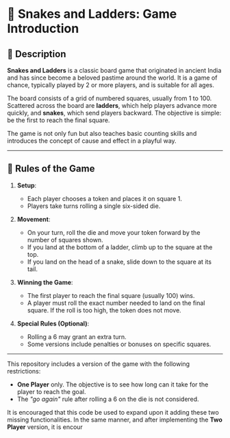 # 🎲 Snakes and Ladders: Game Introduction

## 🧩 Description

**Snakes and Ladders** is a classic board game that originated in ancient India and has since become a beloved pastime around the world. It is a game of chance, typically played by 2 or more players, and is suitable for all ages.

The board consists of a grid of numbered squares, usually from 1 to 100. Scattered across the board are **ladders**, which help players advance more quickly, and **snakes**, which send players backward. The objective is simple: be the first to reach the final square.

The game is not only fun but also teaches basic counting skills and introduces the concept of cause and effect in a playful way.

---

## 📜 Rules of the Game

1. **Setup**:
   - Each player chooses a token and places it on square 1.
   - Players take turns rolling a single six-sided die.

2. **Movement**:
   - On your turn, roll the die and move your token forward by the number of squares shown.
   - If you land at the bottom of a ladder, climb up to the square at the top.
   - If you land on the head of a snake, slide down to the square at its tail.

3. **Winning the Game**:
   - The first player to reach the final square (usually 100) wins.
   - A player must roll the exact number needed to land on the final square. If the roll is too high, the token does not move.

4. **Special Rules (Optional)**:
   - Rolling a 6 may grant an extra turn.
   - Some versions include penalties or bonuses on specific squares.

---

This repository includes a version of the game with the following restrictions:
- **One Player** only. The objective is to see how long can it take for the player to reach the goal.
- The *"go again"* rule after rolling a 6 on the die is not considered.

It is encouraged that this code be used to expand upon it adding these two missing functionalities.
In the same manner, and after implementing the **Two Player** version, it is encour
